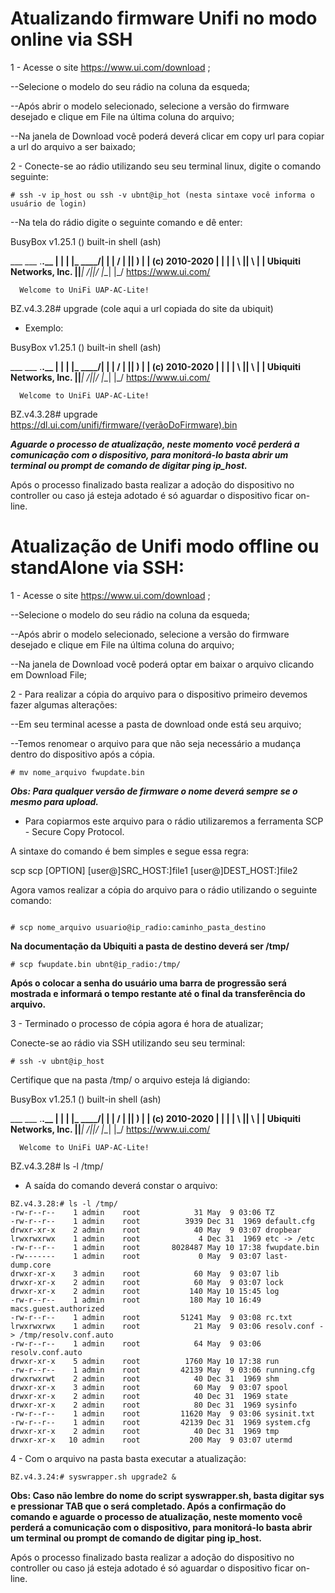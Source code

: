 # Atualizando firmware Unifi no modo online via SSH

1 - Acesse o site https://www.ui.com/download ;

--Selecione o modelo do seu rádio na coluna da esqueda;

--Após abrir o modelo selecionado, selecione a versão do firmware desejado e clique em File na última coluna do arquivo;

--Na janela de Download você poderá deverá clicar em copy url para copiar a url do arquivo a ser baixado;

2 - Conecte-se ao rádio utilizando seu seu terminal linux, digite o comando seguinte:

```shell
# ssh -v ip_host ou ssh -v ubnt@ip_hot (nesta sintaxe você informa o usuário de login)
```

--Na tela do rádio digite o seguinte comando e dê enter:

BusyBox v1.25.1 () built-in shell (ash)


  ___ ___      .__________.__
 |   |   |____ |__\_  ____/__|
 |   |   /    \|  ||  __) |  |   (c) 2010-2020
 |   |  |   |  \  ||  \   |  |   Ubiquiti Networks, Inc.
 |______|___|  /__||__/   |__|
            |_/                  https://www.ui.com/

      Welcome to UniFi UAP-AC-Lite!

BZ.v4.3.28# upgrade (cole aqui a url copiada do site da ubiquit)


* Exemplo:

BusyBox v1.25.1 () built-in shell (ash)


  ___ ___      .__________.__
 |   |   |____ |__\_  ____/__|
 |   |   /    \|  ||  __) |  |   (c) 2010-2020
 |   |  |   |  \  ||  \   |  |   Ubiquiti Networks, Inc.
 |______|___|  /__||__/   |__|
            |_/                  https://www.ui.com/

      Welcome to UniFi UAP-AC-Lite!

BZ.v4.3.28# upgrade https://dl.ui.com/unifi/firmware/(verãoDoFirmware).bin


***Aguarde o processo de atualização, neste momento você perderá a comunicação com o dispositivo, para monitorá-lo basta abrir um terminal ou prompt de comando de digitar ping ip_host.***

Após o processo finalizado basta realizar a adoção do dispositivo no controller ou caso já esteja adotado é só aguardar o dispositivo ficar on-line.



# Atualização de Unifi modo offline ou standAlone via SSH:

1 - Acesse o site https://www.ui.com/download ;

--Selecione o modelo do seu rádio na coluna da esqueda;

--Após abrir o modelo selecionado, selecione a versão do firmware desejado e clique em File na última coluna do arquivo;

--Na janela de Download você poderá optar em baixar o arquivo clicando em Download File;

2 - Para realizar a cópia do arquivo para o dispositivo primeiro devemos fazer algumas alterações:

--Em seu terminal acesse a pasta de download onde está seu arquivo;

--Temos renomear o arquivo para que não seja necessário a mudança dentro do dispositivo após a cópia.

```shell
# mv nome_arquivo fwupdate.bin
```

***Obs: Para qualquer versão de firmware o nome deverá sempre se o mesmo para upload.***

* Para copiarmos este arquivo para o rádio utilizaremos a ferramenta SCP - Secure Copy Protocol.

A sintaxe do comando é bem simples e segue essa regra:

scp scp [OPTION] [user@]SRC_HOST:]file1 [user@]DEST_HOST:]file2

Agora vamos realizar a cópia do arquivo para o rádio utilizando o seguinte comando:

```shell

# scp nome_arquivo usuario@ip_radio:caminho_pasta_destino
```

**Na documentação da Ubiquiti a pasta de destino deverá ser /tmp/**

```shell
# scp fwupdate.bin ubnt@ip_radio:/tmp/
```

**Após o colocar a senha do usuário uma barra de progressão será mostrada e informará o tempo restante até o final da transferência do arquivo.**

3 - Terminado o processo de cópia agora é hora de atualizar;

Conecte-se ao rádio via SSH utilizando seu seu terminal:

```shell
# ssh -v ubnt@ip_host
```

Certifique que na pasta /tmp/ o arquivo esteja lá digiando:

BusyBox v1.25.1 () built-in shell (ash)


  ___ ___      .__________.__
 |   |   |____ |__\_  ____/__|
 |   |   /    \|  ||  __) |  |   (c) 2010-2020
 |   |  |   |  \  ||  \   |  |   Ubiquiti Networks, Inc.
 |______|___|  /__||__/   |__|
            |_/                  https://www.ui.com/

      Welcome to UniFi UAP-AC-Lite!

BZ.v4.3.28# ls -l /tmp/

* A saída do comando deverá constar o arquivo:

```shell
BZ.v4.3.28:# ls -l /tmp/
-rw-r--r--    1 admin    root            31 May  9 03:06 TZ
-rw-r--r--    1 admin    root          3939 Dec 31  1969 default.cfg
drwxr-xr-x    2 admin    root            40 May  9 03:07 dropbear
lrwxrwxrwx    1 admin    root             4 Dec 31  1969 etc -> /etc
-rw-r--r--    1 admin    root       8028487 May 10 17:38 fwupdate.bin
-rw-------    1 admin    root             0 May  9 03:07 last-dump.core
drwxr-xr-x    3 admin    root            60 May  9 03:07 lib
drwxr-xr-x    2 admin    root            60 May  9 03:07 lock
drwxr-xr-x    2 admin    root           140 May 10 15:45 log
-rw-r--r--    1 admin    root           180 May 10 16:49 macs.guest.authorized
-rw-r--r--    1 admin    root         51241 May  9 03:08 rc.txt
lrwxrwxrwx    1 admin    root            21 May  9 03:06 resolv.conf -> /tmp/resolv.conf.auto
-rw-r--r--    1 admin    root            64 May  9 03:06 resolv.conf.auto
drwxr-xr-x    5 admin    root          1760 May 10 17:38 run
-rw-r--r--    1 admin    root         42139 May  9 03:06 running.cfg
drwxrwxrwt    2 admin    root            40 Dec 31  1969 shm
drwxr-xr-x    3 admin    root            60 May  9 03:07 spool
drwxr-xr-x    2 admin    root            40 Dec 31  1969 state
drwxr-xr-x    2 admin    root            80 Dec 31  1969 sysinfo
-rw-r--r--    1 admin    root         11620 May  9 03:06 sysinit.txt
-rw-r--r--    1 admin    root         42139 Dec 31  1969 system.cfg
drwxr-xr-x    2 admin    root            40 Dec 31  1969 tmp
drwxr-xr-x   10 admin    root           200 May  9 03:07 utermd
```

4 - Com o arquivo na pasta basta executar a atualização:

```shell
BZ.v4.3.24:# syswrapper.sh upgrade2 &
```

**Obs: Caso não lembre do nome do script syswrapper.sh, basta digitar sys e pressionar TAB que o será completado. Após a confirmação do comando e aguarde o processo de atualização, neste momento você perderá a comunicação com o dispositivo, para monitorá-lo basta abrir um terminal ou prompt de comando de digitar ping ip_host.**

Após o processo finalizado basta realizar a adoção do dispositivo no controller ou caso já esteja adotado é só aguardar o dispositivo ficar on-line.
